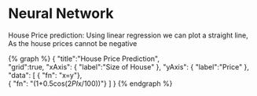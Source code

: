 # Neural Network

House Price prediction: Using linear regression we can plot a straight line, As the house prices cannot be negative

{% graph %}
    {
        "title":"House Price Prediction",     
        "grid":true,
        "xAxis": {
            "label":"Size of House"
        },
        "yAxis": {
            "label":"Price"
        },
        "data": [
            { "fn": "x=y"},         
            { "fn": "(1+0.5cos(2*PI*x/100))"}
        ]
    }
{% endgraph %}